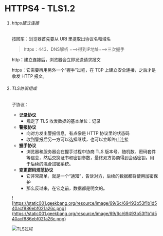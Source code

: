 # HTTPS4 - TLS1.2



1. ###### https建立连接

   按回车：浏览器首先要从 URI 里提取出协议名和域名

   > https：443、DNS解析 ===>得到IP地址===>三次握手

   http：建立连接后，浏览器会立即发送请求报文

   https：它需要再用另外一个“握手”过程，在 TCP 上建立安全连接，之后才是收发 HTTP 报文。



2. ###### TLS协议组成

   子协议：

   - **记录协议**
     - 规定了 TLS 收发数据的基本单位：记录
   - **警报协议**
     - 向对方发出警报信息，有点像是 HTTP 协议里的状态码
     - 收到警报后另一方可以选择继续，也可以立即终止连接
   - **握手协议**
     - 浏览器和服务器会在握手过程中协商 TLS 版本号、随机数、密码套件等信息，然后交换证书和密钥参数，最终双方协商得到会话密钥，用于后续的混合加密系统。
   - **变更密码规范协议**
     - 它非常简单，就是一个“通知”，告诉对方，后续的数据都将使用加密保护
     - 那么反过来，在它之前，数据都是明文的。

   ![https://static001.geekbang.org/resource/image/69/6c/69493b53f1b1d540acf886ebf021a26c.png](https://static001.geekbang.org/resource/image/69/6c/69493b53f1b1d540acf886ebf021a26c.png)

   ![TLS过程](https://static001.geekbang.org/resource/image/9c/1e/9caba6d4b527052bbe7168ed4013011e.png)



















































